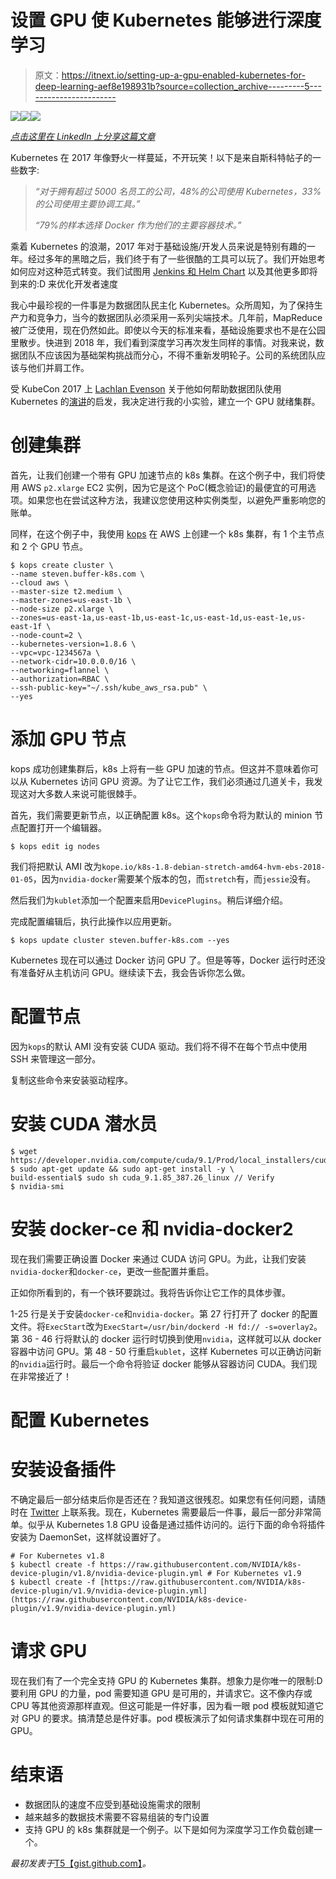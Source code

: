 # 设置 GPU 使 Kubernetes 能够进行深度学习

> 原文：<https://itnext.io/setting-up-a-gpu-enabled-kubernetes-for-deep-learning-aef8e198931b?source=collection_archive---------5----------------------->

![](img/cedbd85e34e8dd4089af40382f4a0b84.png)![](img/02284e4de860b1c3272b0ac5c16ea2c9.png)![](img/e3e7d66abc56fc007394d463901edbc7.png)

[*点击这里在 LinkedIn 上分享这篇文章*](https://www.linkedin.com/cws/share?url=https%3A%2F%2Fitnext.io%2Fsetting-up-a-gpu-enabled-kubernetes-for-deep-learning-aef8e198931b)

Kubernetes 在 2017 年像野火一样蔓延，不开玩笑！以下是来自斯科特帖子的一些数字:

> *“对于拥有超过 5000 名员工的公司，48%的公司使用 Kubernetes，33%的公司使用主要协调工具。”*
> 
> *“79%的样本选择 Docker 作为他们的主要容器技术。”*

乘着 Kubernetes 的浪潮，2017 年对于基础设施/开发人员来说是特别有趣的一年。经过多年的黑暗之后，我们终于有了一些很酷的工具可以玩了。我们开始思考如何应对这种范式转变。我们试图用 [Jenkins 和 Helm Chart](https://overflow.buffer.com/2017/08/31/buffer-deploy-code-kubernetes/) 以及其他更多即将到来的:D 来优化开发者速度

我心中最珍视的一件事是为数据团队民主化 Kubernetes。众所周知，为了保持生产力和竞争力，当今的数据团队必须采用一系列尖端技术。几年前，MapReduce 被广泛使用，现在仍然如此。即使以今天的标准来看，基础设施要求也不是在公园里散步。快进到 2018 年，我们看到深度学习再次发生同样的事情。对我来说，数据团队不应该因为基础架构挑战而分心，不得不重新发明轮子。公司的系统团队应该与他们并肩工作。

受 KubeCon 2017 上 [Lachlan Evenson](https://twitter.com/LachlanEvenson) 关于他如何帮助数据团队使用 Kubernetes 的[演讲](https://kccncna17.sched.com/event/CU6U/democratizing-machine-learning-on-kubernetes-i-joy-qiao-lachlan-evenson-microsoft)的启发，我决定进行我的小实验，建立一个 GPU 就绪集群。

# 创建集群

首先，让我们创建一个带有 GPU 加速节点的 k8s 集群。在这个例子中，我们将使用 AWS `p2.xlarge` EC2 实例，因为它是这个 PoC(概念验证)的最便宜的可用选项。如果您也在尝试这种方法，我建议您使用这种实例类型，以避免严重影响您的账单。

同样，在这个例子中，我使用 [kops](https://github.com/kubernetes/kops) 在 AWS 上创建一个 k8s 集群，有 1 个主节点和 2 个 GPU 节点。

```
$ kops create cluster \ 
--name steven.buffer-k8s.com \ 
--cloud aws \ 
--master-size t2.medium \ 
--master-zones=us-east-1b \ 
--node-size p2.xlarge \ 
--zones=us-east-1a,us-east-1b,us-east-1c,us-east-1d,us-east-1e,us-east-1f \ 
--node-count=2 \ 
--kubernetes-version=1.8.6 \ 
--vpc=vpc-1234567a \ 
--network-cidr=10.0.0.0/16 \ 
--networking=flannel \ 
--authorization=RBAC \ 
--ssh-public-key="~/.ssh/kube_aws_rsa.pub" \ 
--yes
```

# 添加 GPU 节点

kops 成功创建集群后，k8s 上将有一些 GPU 加速的节点。但这并不意味着你可以从 Kubernetes 访问 GPU 资源。为了让它工作，我们必须通过几道关卡，我发现这对大多数人来说可能很棘手。

首先，我们需要更新节点，以正确配置 k8s。这个`kops`命令将为默认的 minion 节点配置打开一个编辑器。

```
$ kops edit ig nodes
```

我们将把默认 AMI 改为`kope.io/k8s-1.8-debian-stretch-amd64-hvm-ebs-2018-01-05`，因为`nvidia-docker`需要某个版本的包，而`stretch`有，而`jessie`没有。

然后我们为`kublet`添加一个配置来启用`DevicePlugins`。稍后详细介绍。

完成配置编辑后，执行此操作以应用更新。

```
$ kops update cluster steven.buffer-k8s.com --yes
```

Kubernetes 现在可以通过 Docker 访问 GPU 了。但是等等，Docker 运行时还没有准备好从主机访问 GPU。继续读下去，我会告诉你怎么做。

# 配置节点

因为`kops`的默认 AMI 没有安装 CUDA 驱动。我们将不得不在每个节点中使用 SSH 来管理这一部分。

复制这些命令来安装驱动程序。

# 安装 CUDA 潜水员

```
$ wget https://developer.nvidia.com/compute/cuda/9.1/Prod/local_installers/cuda_9.1.85_387.26_linux $ sudo apt-get update && sudo apt-get install -y \ 
build-essential$ sudo sh cuda_9.1.85_387.26_linux // Verify 
$ nvidia-smi
```

# 安装 docker-ce 和 nvidia-docker2

现在我们需要正确设置 Docker 来通过 CUDA 访问 GPU。为此，让我们安装`nvidia-docker`和`docker-ce`，更改一些配置并重启。

正如你所看到的，有一个铁环要跳过。我将告诉你让它工作的具体步骤。

1-25 行是关于安装`docker-ce`和`nvidia-docker`。第 27 行打开了 docker 的配置文件。将`ExecStart`改为`ExecStart=/usr/bin/dockerd -H fd:// -s=overlay2`。第 36 - 46 行将默认的 docker 运行时切换到使用`nvidia`，这样就可以从 docker 容器中访问 GPU。第 48 - 50 行重启`kublet`，这样 Kubernetes 可以正确访问新的`nvidia`运行时。最后一个命令将验证 docker 能够从容器访问 CUDA。我们现在非常接近了！

# 配置 Kubernetes

# 安装设备插件

不确定最后一部分结束后你是否还在？我知道这很残忍。如果您有任何问题，请随时在 [Twitter](https://twitter.com/stevenc81) 上联系我。现在，Kubernetes 需要最后一件事，最后一部分非常简单。似乎从 Kubernetes 1.8 GPU 设备是通过插件访问的。运行下面的命令将插件安装为 DaemonSet，这样就设置好了。

```
# For Kubernetes v1.8 
$ kubectl create -f https://raw.githubusercontent.com/NVIDIA/k8s-device-plugin/v1.8/nvidia-device-plugin.yml # For Kubernetes v1.9 
$ kubectl create -f [https://raw.githubusercontent.com/NVIDIA/k8s-device-plugin/v1.9/nvidia-device-plugin.yml](https://raw.githubusercontent.com/NVIDIA/k8s-device-plugin/v1.9/nvidia-device-plugin.yml)
```

# 请求 GPU

现在我们有了一个完全支持 GPU 的 Kubernetes 集群。想象力是你唯一的限制:D 要利用 GPU 的力量，pod 需要知道 GPU 是可用的，并请求它。这不像内存或 CPU 等其他资源那样直观。但这可能是一件好事，因为看一眼 pod 模板就知道它对 GPU 的要求。搞清楚总是件好事。pod 模板演示了如何请求集群中现在可用的 GPU。

# 结束语

*   数据团队的速度不应受到基础设施需求的限制
*   越来越多的数据技术需要不容易组装的专门设置
*   支持 GPU 的 k8s 集群就是一个例子。以下是如何为深度学习工作负载创建一个。

*最初发表于*[T5【gist.github.com】](https://gist.github.com/stevenc81/1cad3a0ebca9303923d1cd4c3641f8bc)*。*